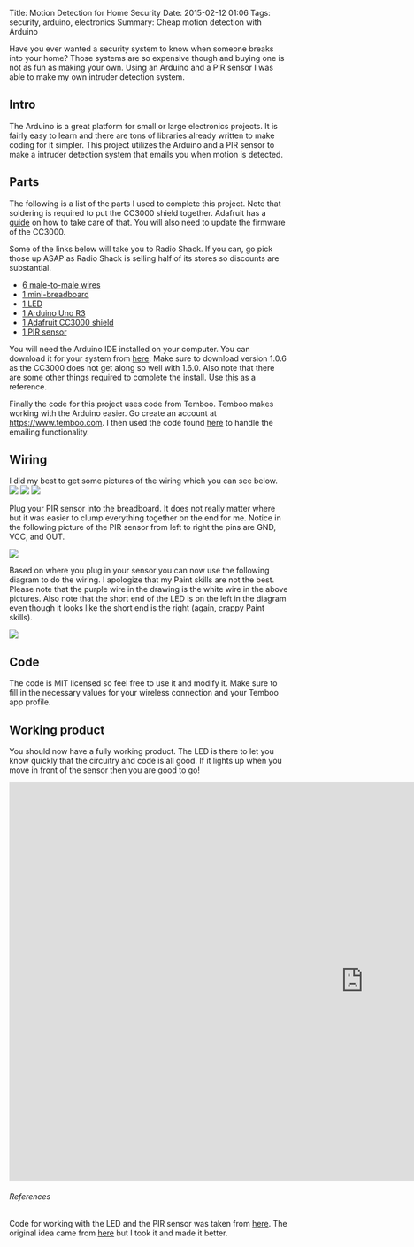 Title: Motion Detection for Home Security
Date: 2015-02-12 01:06
Tags: security, arduino, electronics
Summary: Cheap motion detection with Arduino

Have you ever wanted a security system to know when someone breaks into your home? Those systems are so expensive though and buying one is not as fun as making your own. Using an Arduino and a PIR sensor I was able to make my own intruder detection system. 

## Intro
The Arduino is a great platform for small or large electronics projects. It is fairly easy to learn and there are tons of libraries already written to make coding for it simpler. This project utilizes the Arduino and a PIR sensor to make a intruder detection system that emails you when motion is detected.

## Parts
The following is a list of the parts I used to complete this project. Note that soldering is required to put the CC3000 shield together. Adafruit has a [guide](https://learn.adafruit.com/adafruit-cc3000-wifi/cc3000-shield) on how to take care of that. You will also need to update the firmware of the CC3000.

Some of the links below will take you to Radio Shack. If you can, go pick those up ASAP as Radio Shack is selling half of its stores so discounts are substantial. 

* [6 male-to-male wires](https://www.adafruit.com/products/758)
* [1 mini-breadboard](https://www.radioshack.com/modular-ic-breadboard-socket/2760003.html)
* [1 LED](http://www.vetco.net/catalog/product_info.php?products_id=9942&gclid=CMPO3JWL2MMCFdgHgQodTYAA2A)
* [1 Arduino Uno R3](https://www.adafruit.com/product/50)
* [1 Adafruit CC3000 shield](https://www.adafruit.com/product/1491)
* [1 PIR sensor](https://www.radioshack.com/radioshack-passive-infrared-sensor/2760347.html)

You will need the Arduino IDE installed on your computer. You can download it for your system from [here](http://arduino.cc/en/Main/Software). Make sure to download version 1.0.6 as the CC3000 does not get along so well with 1.6.0.  Also note that there are some other things required to complete the install. Use [this](http://arduino.cc/en/Guide/HomePage) as a reference.

Finally the code for this project uses code from Temboo. Temboo makes working with the Arduino easier. Go create an account at https://www.temboo.com. I then used the code found [here](https://www.temboo.com/library/Library/Google/Gmail/SendEmail/) to handle the emailing functionality.

## Wiring
I did my best to get some pictures of the wiring which you can see below. 
![](/content/images/2015/02/above.jpg)
![](/content/images/2015/02/side.jpg)
![](/content/images/2015/02/arduino.jpg)

Plug your PIR sensor into the breadboard. It does not really matter where but it was easier to clump everything together on the end for me. Notice in the following picture of the PIR sensor from left to right the pins are GND, VCC, and OUT. 

![](/content/images/2015/02/PIR.jpg)

Based on where you plug in your sensor you can now use the following diagram to do the wiring. I apologize that my Paint skills are not the best. Please note that the purple wire in the drawing is the white wire in the above pictures. Also note that the short end of the LED is on the left in the diagram even though it looks like the short end is the right (again, crappy Paint skills). 

![](/content/images/2015/02/diagram.jpg)

## Code
The code is MIT licensed so feel free to use it and modify it. Make sure to fill in the necessary values for your wireless connection and your Temboo app profile.

<script src="https://gist.github.com/ThaWeatherman/234dfab2bfd13487d11b.js"></script>

## Working product
You should now have a fully working product. The LED is there to let you know quickly that the circuitry and code is all good. If it lights up when you move in front of the sensor then you are good to go!

<iframe width="1280" height="720" src="https://www.youtube.com/embed/LahtYaoWLso?rel=0" frameborder="0" allowfullscreen></iframe>

###### References
Code for working with the LED and the PIR sensor was taken from [here](https://raw.githubusercontent.com/jedgarpark/Make_PIR_Sensor/master/MAKE_PIR_Sensor.pde). The original idea came from [here](http://makezine.com/projects/pir-sensor-arduino-alarm/) but I took it and made it better. 
